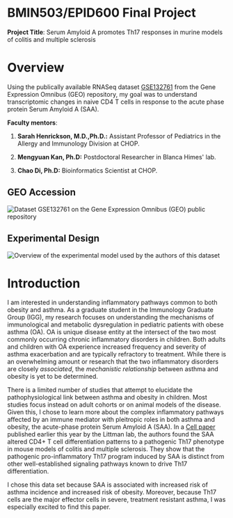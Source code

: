 
# BMIN503/EPID600 Final Project
**Project Title**: Serum Amyloid A promotes Th17 responses in murine models of colitis and multiple sclerosis

# Overview
Using the publically available RNASeq dataset [GSE132761]("https://www-ncbi-nlm-nih-gov.proxy.library.upenn.edu/geo/query/acc.cgi?acc=GSE132761") from the Gene Expression Omnibus (GEO) repository, my goal was to understand transcriptomic changes in naive CD4 T cells in response to the acute phase protein Serum Amyloid A (SAA). 

**Faculty mentors**:

1. **Sarah Henrickson, M.D.,Ph.D.:** Assistant Professor of Pediatrics in the Allergy and Immunology Division at CHOP. 

2. **Mengyuan Kan, Ph.D:** Postdoctoral Researcher in Blanca Himes' lab. 
  
3. **Chao Di, Ph.D:** Bioinformatics Scientist at CHOP.



## GEO Accession
![Dataset GSE132761 on the Gene Expression Omnibus (GEO) public repository](https://github.com/ceirehay/BMIN503_Final_Project/blob/master/GSE132761_GEO.JPG)

## Experimental Design
![Overview of the experimental model used by the authors of this dataset](https://github.com/ceirehay/BMIN503_Final_Project/blob/master/ExpOverview.png)

# Introduction
I am interested in understanding inflammatory pathways common to both obesity and asthma. As a graduate student in the Immunology Graduate Group (IGG), my research focuses on understanding the mechanisms of immunological and metabolic dysregulation in pediatric patients with obese asthma (OA). OA is unique disease entity at the intersect of the two most commonly occurring chronic inflammatory disorders in children. Both adults and children with OA experience increased frequency and severity of asthma exacerbation and are typically refractory to treatment. While there is an overwhelming amount or research that the two inflammatory disorders are closely *associated*, the *mechanistic relationship* between asthma and obesity is yet to be determined. 

There is a limited number of studies that attempt to elucidate the pathophysiological link between asthma and obesity in children. Most studies focus instead on adult cohorts or on animal models of the disease. Given this, I chose to learn more about the complex inflammatory pathways affected by an immune mediator with pleitropic roles in both asthma and obesity, the acute-phase protein Serum Amyloid A (SAA). In a [Cell paper]("https://pubmed-ncbi-nlm-nih-gov.proxy.library.upenn.edu/31866067/")
published earlier this year by the Littman lab, the authors found the SAA altered CD4+ T cell differentiation patterns to a pathogenic Th17 phenotype in mouse models of colitis and multiple sclerosis. They show that the pathogenic pro-inflammatory Th17 program induced by SAA is distinct from other well-established signaling pathways known to drive Th17 differentiation. 

I chose this data set because SAA is associated with increased risk of asthma incidence and increased risk of obesity. Moreover, because Th17 cells are the major effector cells in severe, treatment resistant asthma, I was especially excited to find this paper. 

